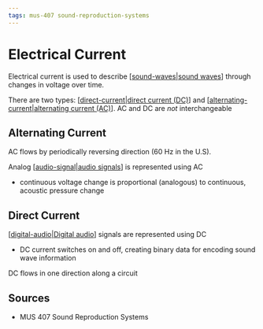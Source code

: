 ```yaml
---
tags: mus-407 sound-reproduction-systems
---
```


# Electrical Current

Electrical current is used to describe [[sound-waves|sound waves]] through changes in voltage over time.

There are two types: [[direct-current|direct current (DC)]] and [[alternating-current|alternating current (AC)]]. AC and DC are _not_ interchangeable

## Alternating Current

AC flows by periodically reversing direction (60 Hz in the U.S).

Analog [[audio-signal|audio signals]] is represented using AC

- continuous voltage change is proportional (analogous) to continuous, acoustic pressure change

## Direct Current

[[digital-audio|Digital audio]] signals are represented using DC

- DC current switches on and off, creating binary data for encoding sound wave information

DC flows in one direction along a circuit

## Sources

- MUS 407 Sound Reproduction Systems

[//begin]: # "Autogenerated link references for markdown compatibility"
[sound-waves|sound waves]: sound-waves "Sound Waves"
[direct-current|direct current (DC)]: direct-current "Direct Current"
[alternating-current|alternating current (AC)]: alternating-current "Alternating Current"
[audio-signal|audio signals]: audio-signal "Audio Signal"
[digital-audio|Digital audio]: digital-audio "Digital Audio"
[//end]: # "Autogenerated link references"